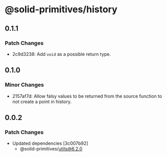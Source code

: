 # @solid-primitives/history

## 0.1.1

### Patch Changes

- 2c9d3238: Add `void` as a possible return type.

## 0.1.0

### Minor Changes

- 2157af7d: Allow falsy values to be returned from the source function to not create a point in history.

## 0.0.2

### Patch Changes

- Updated dependencies [3c007b92]
  - @solid-primitives/utils@6.2.0

